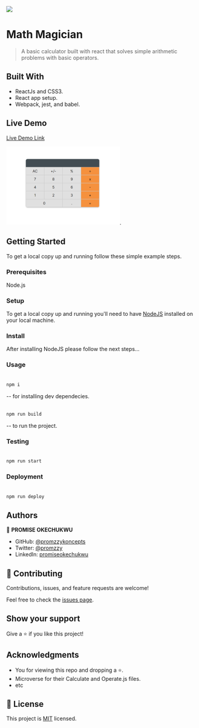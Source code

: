 ![](https://img.shields.io/badge/Microverse-blueviolet)

# Math Magician

> A basic calculator built with react that solves simple arithmetic problems with basic operators.

## Built With

- ReactJs and CSS3.
- React app setup.
- Webpack, jest, and babel.

## Live Demo

[Live Demo Link](https://promzzykoncepts.github.io/Math-Magician/)

<img src = "./Math-magician-react.png" alt="Calculator" width="300px"/>.

## Getting Started

To get a local copy up and running follow these simple example steps.

### Prerequisites

Node.js

### Setup

To get a local copy up and running you'll need to have [NodeJS](https://nodejs.org/en/download/) installed on your local machine.

### Install

After installing NodeJS please follow the next steps...

### Usage

```bash

npm i

```

-- for installing dev dependecies.

```bash

npm run build

```

-- to run the project.

### Testing

```bash

npm run start

```

### Deployment

```bash

npm run deploy

```

## Authors

👤 **PROMISE OKECHUKWU**

- GitHub: [@promzzykoncepts](https://github.com/PromzzyKoncepts)
- Twitter: [@promzzy](https://twitter.com/prOmzzy)
- LinkedIn: [promiseokechukwu](https://linkedin.com/in/promiseokechukwu)

## 🤝 Contributing

Contributions, issues, and feature requests are welcome!

Feel free to check the [issues page](../../issues/).

## Show your support

Give a ⭐️ if you like this project!

## Acknowledgments

- You for viewing this repo and dropping a ⭐️.
- Microverse for their Calculate and Operate.js files.
- etc

## 📝 License

This project is [MIT](./LICENSE) licensed.
